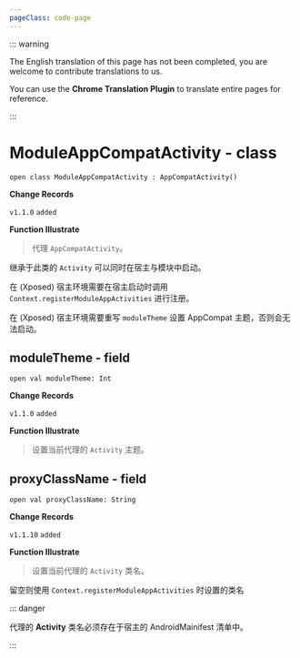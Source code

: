 ```yaml
---
pageClass: code-page
---
```


::: warning

The English translation of this page has not been completed, you are welcome to contribute translations to us.

You can use the **Chrome Translation Plugin** to translate entire pages for reference.

:::

# ModuleAppCompatActivity <span class="symbol">- class</span>

```kotlin:no-line-numbers
open class ModuleAppCompatActivity : AppCompatActivity()
```

**Change Records**

`v1.1.0` `added`

**Function Illustrate**

> 代理 `AppCompatActivity`。

继承于此类的 `Activity` 可以同时在宿主与模块中启动。

在 (Xposed) 宿主环境需要在宿主启动时调用 `Context.registerModuleAppActivities` 进行注册。

在 (Xposed) 宿主环境需要重写 `moduleTheme` 设置 AppCompat 主题，否则会无法启动。

## moduleTheme <span class="symbol">- field</span>

```kotlin:no-line-numbers
open val moduleTheme: Int
```

**Change Records**

`v1.1.0` `added`

**Function Illustrate**

> 设置当前代理的 `Activity` 主题。

## proxyClassName <span class="symbol">- field</span>

```kotlin:no-line-numbers
open val proxyClassName: String
```

**Change Records**

`v1.1.10` `added`

**Function Illustrate**

> 设置当前代理的 `Activity` 类名。

留空则使用 `Context.registerModuleAppActivities` 时设置的类名

::: danger

代理的 **Activity** 类名必须存在于宿主的 AndroidMainifest 清单中。

:::